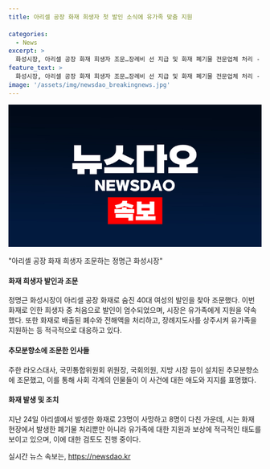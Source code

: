 ```yaml
---
title: 아리셀 공장 화재 희생자 첫 발인 소식에 유가족 맞춤 지원

categories:
  - News
excerpt: >
  화성시장, 아리셀 공장 화재 희생자 조문…장례비 선 지급 및 화재 폐기물 전문업체 처리 - 화성시장 정명근이 화성시 아리셀 공장 화재 희생자의 장례식장을 찾아 조문하며 행정력 총동원을 약속했다. 유가족들을 위해 장례비를 선 지급하고 화재 폐기물을 별도로 처리하고 있다. 국내외 정치인들도 조문하며 사태 해결을 위한 노력을 다지고 있다.
feature_text: >
  화성시장, 아리셀 공장 화재 희생자 조문…장례비 선 지급 및 화재 폐기물 전문업체 처리 - 화성시장 정명근이 화성시 아리셀 공장 화재 희생자의 장례식장을 찾아 조문하며 행정력 총동원을 약속했다. 유가족들을 위해 장례비를 선 지급하고 화재 폐기물을 별도로 처리하고 있다. 국내외 정치인들도 조문하며 사태 해결을 위한 노력을 다지고 있다.
image: '/assets/img/newsdao_breakingnews.jpg'
---
```


<p><img src="/assets/img/newsdao_breakingnews.jpg" alt="implanttips 속보" /></p>

<p>"아리셀 공장 화재 희생자 조문하는 정명근 화성시장" </p>

<h4>화재 희생자 발인과 조문</h4>

<p>정명근 화성시장이 아리셀 공장 화재로 숨진 40대 여성의 발인을 찾아 조문했다. 이번 화재로 인한 희생자 중 처음으로 발인이 엄수되었으며, 시장은 유가족에게 지원을 약속했다. 또한 화재로 배출된 폐수와 전해액을 처리하고, 장례지도사를 상주시켜 유가족을 지원하는 등 적극적으로 대응하고 있다.</p>

<h4>추모분향소에 조문한 인사들</h4>

<p>주한 라오스대사, 국민통합위원회 위원장, 국회의원, 지방 시장 등이 설치된 추모분향소에 조문했고, 이를 통해 사회 각계의 인물들이 이 사건에 대한 애도와 지지를 표명했다.</p>

<h4>화재 발생 및 조치</h4>

<p>지난 24일 아리셀에서 발생한 화재로 23명이 사망하고 8명이 다친 가운데, 시는 화재 현장에서 발생한 폐기물 처리뿐만 아니라 유가족에 대한 지원과 보상에 적극적인 태도를 보이고 있으며, 이에 대한 검토도 진행 중이다.</p>
실시간 뉴스 속보는, <a href="https://newsdao.kr" rel="dofollow">https://newsdao.kr</a>


